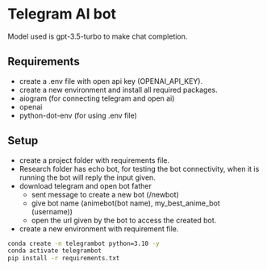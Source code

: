 # Telegram AI bot

Model used is gpt-3.5-turbo to make chat completion.

## Requirements
- create a .env file with open api key (OPENAI_API_KEY).
- create a new environment and install all required packages.
- aiogram (for connecting telegram and open ai)
- openai
- python-dot-env (for using .env file)

## Setup

- create a project folder with requirements file.
- Research folder has echo bot, for testing the bot connectivity, when it is running the bot will reply the input given.
- download telegram and open bot father
    - sent message to create a new bot (/newbot)
    - give bot name (animebot(bot name), my_best_anime_bot (username))
    - open the url given by the bot to access the created bot.
- create a new environment with requirement file.

```bash
conda create -n telegrambot python=3.10 -y
conda activate telegrambot
pip install -r requirements.txt
```